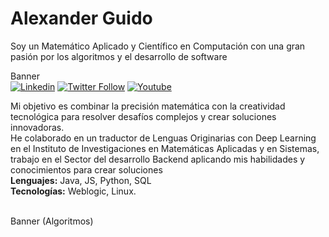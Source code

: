 # Alexander Guido
Soy un Matemático Aplicado y Científico en Computación con una gran pasión por los algoritmos y el desarrollo de software



Banner
</br>
[![Linkedin](https://img.shields.io/badge/LinkedIn-0077B5?style=for-the-badge&logo=linkedin&logoColor=white)](https://www.linkedin.com/in/alxguido/) 
[![Twitter Follow](https://img.shields.io/badge/AlxGuido-000000?style=for-the-badge&logo=x&logoColor=white)](https://twitter.com/AlxGuido)
[![Youtube](https://img.shields.io/badge/Suscribe-FF0000?style=for-the-badge&logo=youtube&logoColor=white)](https://www.youtube.com/channel/UCadbSxLMjGApOHCK7YeFXug)

Mi objetivo es combinar la precisión matemática con la creatividad tecnológica para resolver desafíos complejos y crear soluciones innovadoras. <br>
He colaborado en un traductor de Lenguas Originarias con Deep Learning en el Instituto de Investigaciones en Matemáticas Aplicadas y en Sistemas, trabajo en el Sector del desarrollo Backend aplicando mis habilidades y conocimientos para crear soluciones </br>
<b>Lenguajes:</b>		Java, JS, Python, SQL </br>
<b>Tecnologías:</b>  Weblogic, Linux. 


</br>
Banner (Algoritmos)
